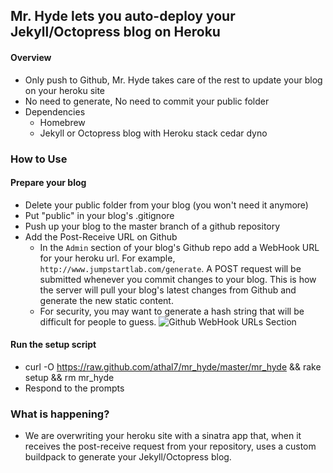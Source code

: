 ## Mr. Hyde lets you auto-deploy your Jekyll/Octopress blog on Heroku
#### Overview
* Only push to Github, Mr. Hyde takes care of the rest to update your blog on your heroku site
* No need to generate, No need to commit your public folder
* Dependencies
  * Homebrew
  * Jekyll or Octopress blog with Heroku stack cedar dyno

### How to Use
#### Prepare your blog
* Delete your public folder from your blog (you won't need it anymore)
* Put "public" in your blog's .gitignore
* Push up your blog to the master branch of a github repository
* Add the Post-Receive URL on Github
  * In the `Admin` section of your blog's Github repo add a WebHook URL for your heroku url. For example, `http://www.jumpstartlab.com/generate`. A POST request will be submitted whenever you commit changes to your blog. This is how the server will pull your blog's latest changes from Github and generate the new static content.
  * For security, you may want to generate a hash string that will be difficult for people to guess.
![Github WebHook URLs Section](https://skitch.com/athal7/83wr7/administration-athal7-curriculum)

#### Run the setup script
* curl -O https://raw.github.com/athal7/mr_hyde/master/mr_hyde && rake setup && rm mr_hyde
* Respond to the prompts

### What is happening?
* We are overwriting your heroku site with a sinatra app that, when it receives the post-receive request from your repository, uses a custom buildpack to generate your Jekyll/Octopress blog.
